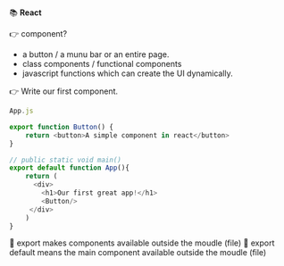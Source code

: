 :books: **React**  

:point_right: component?
- a button / a munu bar or an entire page.
- class components / functional components
- javascript functions which can create the UI dynamically.

:point_right: Write our first component.
```ts
App.js

export function Button() {
    return <button>A simple component in react</button>
}

// public static void main()
export default function App(){
    return (
      <div>
        <h1>Our first great app!</h1>
        <Button/>
     </div>
    )
}
```

:bell: export makes components available outside the moudle (file)
:bell: export default means the main component available outside the moudle (file)  
  
